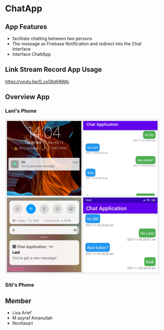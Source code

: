 # ChatApp
## App Features
- facilitate chatting between two persons
-  The message as Firebase Notification and redirect into the Chat Interface
-  Interface ChattApp
## Link Stream Record App Usage
https://youtu.be/0_xxObdHNMc

## Overview App
### Lani's Phone
![foto](https://github.com/ChatAppMobcom/ChatApp/blob/main/overview/photo-collage.png)
### Siti's Phone



## Member
- Lisa Arief
- M asyraf Amanullah
- Novitasari
